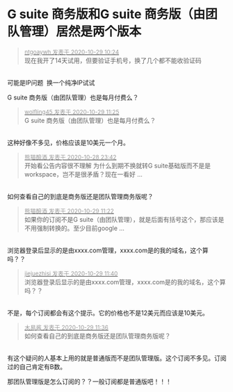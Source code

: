 # G suite 商务版和G suite 商务版（由团队管理）居然是两个版本


<div class="quote"><blockquote><font size="2"><a href="https://www.hostloc.com/forum.php?mod=redirect&amp;goto=findpost&amp;pid=9367972&amp;ptid=759613" target="_blank"><font color="#999999">ntgoaywh 发表于 2020-10-29 10:24</font></a></font><br />
现在我开了14天试用，但要验证手机号，换了几个都不能收验证码</blockquote></div><br />
可能是IP问题&nbsp;&nbsp;换一个纯净IP试试

G suite 商务版（由团队管理）也是每月付费么？<img id="aimg_Mds6D" onclick="zoom(this, this.src, 0, 0, 0)" class="zoom" src="https://cdn.jsdelivr.net/gh/hishis/forum-master/public/images/patch.gif" onmouseover="img_onmouseoverfunc(this)" onload="thumbImg(this)" border="0" alt="" />

<div class="quote"><blockquote><font size="2"><a href="https://www.hostloc.com/forum.php?mod=redirect&amp;goto=findpost&amp;pid=9368373&amp;ptid=759613" target="_blank"><font color="#999999">wolfling45 发表于 2020-10-29 11:25</font></a></font><br />
G suite 商务版（由团队管理）也是每月付费么？</blockquote></div><br />
这种好像不多见，价格应该是10美元一个月。

<div class="quote"><blockquote><font size="2"><a href="https://www.hostloc.com/forum.php?mod=redirect&amp;goto=findpost&amp;pid=9366912&amp;ptid=759613" target="_blank"><font color="#999999">熊猫酿酒 发表于 2020-10-28 23:42</font></a></font><br />
开始看公告内容很不理解 为什么到期不换就转G suite基础版而不是是workspace，岂不是很矛盾？现在一看好 ...</blockquote></div><br />
如何查看自己的到底是商务版还是团队管理商务版呢？<img id="aimg_UIQ8X" onclick="zoom(this, this.src, 0, 0, 0)" class="zoom" src="https://cdn.jsdelivr.net/gh/hishis/forum-master/public/images/patch.gif" onmouseover="img_onmouseoverfunc(this)" onload="thumbImg(this)" border="0" alt="" />

<div class="quote"><blockquote><font size="2"><a href="https://www.hostloc.com/forum.php?mod=redirect&amp;goto=findpost&amp;pid=9368343&amp;ptid=759613" target="_blank"><font color="#999999">熊猫酿酒 发表于 2020-10-29 11:22</font></a></font><br />
如果你的订阅不是G suite（由团队管理），就是后面有括号这个，那应该是不用强制转换的。至少目前google ...</blockquote></div><br />
浏览器登录后显示的是由xxxx.com管理，xxxx.com是的我的域名，这个算吗？？

<div class="quote"><blockquote><font size="2"><a href="https://www.hostloc.com/forum.php?mod=redirect&amp;goto=findpost&amp;pid=9368452&amp;ptid=759613" target="_blank"><font color="#999999">jiejuezhisi 发表于 2020-10-29 11:40</font></a></font><br />
浏览器登录后显示的是由xxxx.com管理，xxxx.com是的我的域名，这个算吗？？</blockquote></div><br />
不是，每个订阅都会有这个提示。它的价格也不是12美元而应该是10美元。

<div class="quote"><blockquote><font size="2"><a href="https://www.hostloc.com/forum.php?mod=redirect&amp;goto=findpost&amp;pid=9368429&amp;ptid=759613" target="_blank"><font color="#999999">木易酱 发表于 2020-10-29 11:36</font></a></font><br />
如何查看自己的到底是商务版还是团队管理商务版呢？</blockquote></div><br />
有这个疑问的人基本上用的就是普通版而不是团队管理版。这个订阅不多见。订阅过的自己肯定有B数。

那团队管理版是怎么订阅的？？一般订阅都是普通版吧！！！
